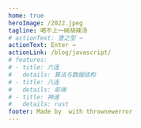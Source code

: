 ```yaml
---
home: true
heroImage: /2022.jpeg
tagline: 喝不上一碗胡辣汤
# actionText: 壹之型 →
actionText: Enter →
actionLink: /blog/javascript/
# features:
# - title: 六连
#   details: 算法与数据结构
# - title: 八连
#   details: 前端
# - title: 神速
#   details: rust
footer: Made by  with thrownewerror
---
```

